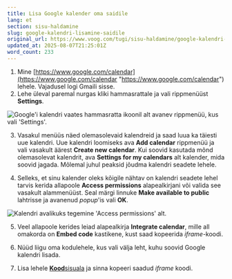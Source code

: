 ```yaml
---
title: Lisa Google kalender oma saidile
lang: et
section: sisu-haldamine
slug: google-kalendri-lisamine-saidile
original_url: https://www.voog.com/tugi/sisu-haldamine/google-kalendri-lisamine-saidile
updated_at: 2025-08-07T21:25:01Z
word_count: 233
---
```

1. Mine [https://www.google.com/calendar](https://www.google.com/calendar "https://www.google.com/calendar") lehele. Vajadusel logi Gmaili sisse.  
2. Lehe üleval paremal nurgas kliki hammasrattale ja vali rippmenüüst **Settings**.

![Google'i kalendri vaates hammasratta ikoonil alt avanev rippmenüü, kus vali 'Settings'.](https://media.voog.com/0000/0036/2183/photos/googlekalender_settings_block.webp "Google'i kalendri vaates hammasratta ikoonil alt avanev rippmenüü, kus vali 'Settings'.")

3. Vasakul menüüs näed olemasolevaid kalendreid ja saad luua ka täiesti uue kalendri. Uue kalendri loomiseks ava **Add calendar** rippmenüü ja vali vasakult äärest **Create new calendar**. Kui soovid kasutada mõnd olemasolevat kalendrit, ava **Settings for my calendars** alt kalender, mida soovid jagada. Mõlemal juhul peaksid jõudma kalendri seadete lehele.

4. Selleks, et sinu kalender oleks kõigile nähtav on kalendri seadete lehel tarvis kerida allapoole **Access permissions** alapealkirjani või valida see vasakult alammenüüst. Seal märgi linnuke **Make available to public** lahtrisse ja avanenud *popup*'is vali **OK**.

![Kalendri avalikuks tegemine 'Access permissions' alt.](https://media.voog.com/0000/0036/2183/photos/googlekalender_avalikuks_block.webp "Kalendri avalikuks tegemine 'Access permissions' alt.")

5. Veel allapoole kerides leiad alapealkirja **Integrate calendar**, mille all omakorda on **Embed code** kastikene, kust saad kopeerida *iframe*-koodi.

6. Nüüd liigu oma kodulehele, kus vali välja leht, kuhu soovid Google kalendri lisada.  
7. Lisa lehele **[Kood](/tugi/sisualad/mis-on-sisuala#kood)**[sisuala](/tugi/sisualad/mis-on-sisuala#kood) ja sinna kopeeri saadud *iframe* koodi.
